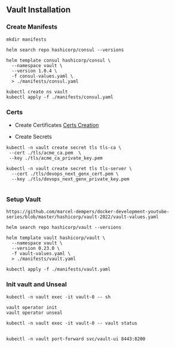 ## Vault Installation

### Create Manifests

```
mkdir manifests

helm search repo hashicorp/consul --versions  

helm template consul hashicorp/consul \
  --namespace vault \
  --version 1.0.4 \
  -f consul-values.yaml \
  > ./manifests/consul.yaml

kubectl create ns vault
kubectl apply -f ./manifests/consul.yaml
```

### Certs
- Create Certificates
[Certs Creation](./tls/cert.md)

- Create Secrets
```
kubectl -n vault create secret tls tls-ca \
 --cert ./tls/acme_ca.pem  \
 --key ./tls/acme_ca_private_key.pem

kubectl -n vault create secret tls tls-server \
  --cert ./tls/devops_next_genx_cert.pem \
  --key ./tls/devops_next_genx_private_key.pem
  
```

### Setup Vault

```
https://github.com/marcel-dempers/docker-development-youtube-series/blob/master/hashicorp/vault-2022/vault-values.yaml

helm search repo hashicorp/vault --versions  

helm template vault hashicorp/vault \
  --namespace vault \
  --version 0.23.0 \
  -f vault-values.yaml \
  > ./manifests/vault.yaml

kubectl apply -f ./manifests/vault.yaml

```

### Init vault and Unseal

```
kubectl -n vault exec -it vault-0 -- sh

vault operator init
vault operator unseal

kubectl -n vault exec -it vault-0 -- vault status


kubectl -n vault port-forward svc/vault-ui 8443:8200
```
